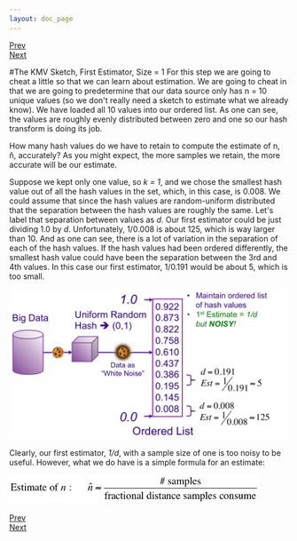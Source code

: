 ```yaml
---
layout: doc_page
---
```

[Prev](/docs/KMVsketch1.html)<br>
[Next](/docs/KMVsketch3.html)

#The KMV Sketch, First Estimator, Size = 1
For this step we are going to cheat a little so that we can learn about estimation. We are going to cheat in that we are going to predetermine that our data source only has <span class="doc-math">n</span> = 10 unique values (so we don't really need a sketch to estimate what we already know).  We have loaded all 10 values into our ordered list.  As one can see, the values are roughly evenly distributed between zero and one so our hash transform is doing its job.

How many hash values do we have to retain to compute the estimate of <span class="doc-math">n</span>, 
<span class="doc-math">n&#770;</span>, accurately? As you might expect, the more samples we retain, the more accurate will be our estimate.

Suppose we kept only one value, so <i>k = 1</i>, and we chose the smallest hash value out of all the hash values in the set, which, in this case, is 0.008.  We could assume that since the hash values are random-uniform distributed that the separation between the hash values are roughly the same.  Let's label that separation between values as <i>d</i>.  Our first estimator could be just dividing 1.0 by <i>d</i>. Unfortunately, 1/0.008 is about 125, which is way larger than 10.  And as one can see, there is a lot of variation in the separation of each of the hash values.  If the hash values had been ordered differently, the smallest hash value could have been the separation between the 3rd and 4th values. In this case our first estimator, 1/0.191 would be about 5, which is too small.  

<img class="ds-img" src="/docs/img/KMV2.png" alt="KMV2" />

Clearly, our first estimator, <i>1/d</i>, with a sample size of one is too noisy to be useful. However, what we do have is a simple formula for an estimate:

<img src="/docs/img/Est1Formula.png" alt="Est1" width="450" />



[Prev](/docs/KMVsketch1.html)<br>
[Next](/docs/KMVsketch3.html)

